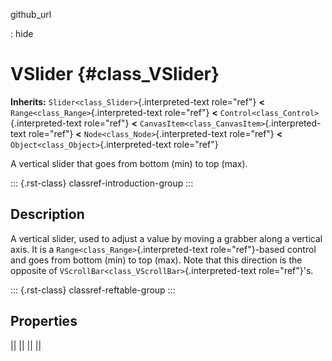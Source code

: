 github_url

:   hide

# VSlider {#class_VSlider}

**Inherits:** `Slider<class_Slider>`{.interpreted-text role="ref"}
**\<** `Range<class_Range>`{.interpreted-text role="ref"} **\<**
`Control<class_Control>`{.interpreted-text role="ref"} **\<**
`CanvasItem<class_CanvasItem>`{.interpreted-text role="ref"} **\<**
`Node<class_Node>`{.interpreted-text role="ref"} **\<**
`Object<class_Object>`{.interpreted-text role="ref"}

A vertical slider that goes from bottom (min) to top (max).

::: {.rst-class}
classref-introduction-group
:::

## Description

A vertical slider, used to adjust a value by moving a grabber along a
vertical axis. It is a `Range<class_Range>`{.interpreted-text
role="ref"}-based control and goes from bottom (min) to top (max). Note
that this direction is the opposite of
`VScrollBar<class_VScrollBar>`{.interpreted-text role="ref"}\'s.

::: {.rst-class}
classref-reftable-group
:::

## Properties

||
||
||
||
